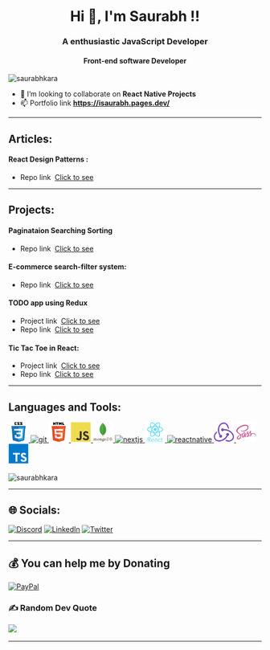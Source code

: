 <h1 align="center">Hi 👋, I'm Saurabh !!</h1>
<h3 align="center">A enthusiastic JavaScript Developer</h3>
<h4 align="center">Front-end software Developer</h4>

<p align="left"> <img src="https://komarev.com/ghpvc/?username=saurabhkara&label=Profile%20views&color=0e75b6&style=flat" alt="saurabhkara" /> </p>

- 👯 I’m looking to collaborate on **React Native Projects**
- 📫 Portfolio link  **https://isaurabh.pages.dev/**
---
<h2 align="left">Articles:</h>


<h4>React Design Patterns : </h4>

- Repo link &nbsp;<a href="https://github.com/saurabhkara/React-Design-Pattern">Click to see</a>

--- 

<h2 align="left">Projects:</h2>

<h4>Paginataion Searching Sorting</h4>

- Repo link &nbsp;<a href="https://github.com/saurabhkara/Pagination-practice">Click to see</a>

<h4>E-commerce search-filter system: </h4>

- Repo link &nbsp;<a href="https://github.com/saurabhkara/Ecommerce-Search-Filter-System">Click to see</a>

<h4>TODO app using Redux</h4>

- Project link &nbsp;<a href="https://todo-app-redux.pages.dev/">Click to see</a>
- Repo link &nbsp;<a href="https://github.com/saurabhkara/Redux-Practice">Click to see</a>

<h4>Tic Tac Toe in React: </h4>

- Project link &nbsp;<a href="https://tic-tac-toe-react-cck.pages.dev/">Click to see</a>
- Repo link &nbsp;<a href="https://github.com/saurabhkara/Tic-Tac-Toe-React">Click to see</a>

***


<h2 align="left">Languages and Tools:</h2>
<p align="left"> <a href="https://www.w3schools.com/css/" target="_blank" rel="noreferrer"> <img src="https://raw.githubusercontent.com/devicons/devicon/master/icons/css3/css3-original-wordmark.svg" alt="css3" width="40" height="40"/> </a> <a href="https://git-scm.com/" target="_blank" rel="noreferrer"> <img src="https://www.vectorlogo.zone/logos/git-scm/git-scm-icon.svg" alt="git" width="40" height="40"/> </a> <a href="https://www.w3.org/html/" target="_blank" rel="noreferrer"> <img src="https://raw.githubusercontent.com/devicons/devicon/master/icons/html5/html5-original-wordmark.svg" alt="html5" width="40" height="40"/> </a> <a href="https://developer.mozilla.org/en-US/docs/Web/JavaScript" target="_blank" rel="noreferrer"> <img src="https://raw.githubusercontent.com/devicons/devicon/master/icons/javascript/javascript-original.svg" alt="javascript" width="40" height="40"/> </a> <a href="https://www.mongodb.com/" target="_blank" rel="noreferrer"> <img src="https://raw.githubusercontent.com/devicons/devicon/master/icons/mongodb/mongodb-original-wordmark.svg" alt="mongodb" width="40" height="40"/> </a> <a href="https://nextjs.org/" target="_blank" rel="noreferrer"> <img src="https://cdn.worldvectorlogo.com/logos/nextjs-2.svg" alt="nextjs" width="40" height="40"/> </a> <a href="https://reactjs.org/" target="_blank" rel="noreferrer"> <img src="https://raw.githubusercontent.com/devicons/devicon/master/icons/react/react-original-wordmark.svg" alt="react" width="40" height="40"/> </a> <a href="https://reactnative.dev/" target="_blank" rel="noreferrer"> <img src="https://reactnative.dev/img/header_logo.svg" alt="reactnative" width="40" height="40"/> </a> <a href="https://redux.js.org" target="_blank" rel="noreferrer"> <img src="https://raw.githubusercontent.com/devicons/devicon/master/icons/redux/redux-original.svg" alt="redux" width="40" height="40"/> </a> <a href="https://sass-lang.com" target="_blank" rel="noreferrer"> <img src="https://raw.githubusercontent.com/devicons/devicon/master/icons/sass/sass-original.svg" alt="sass" width="40" height="40"/> </a> <a href="https://www.typescriptlang.org/" target="_blank" rel="noreferrer"> <img src="https://raw.githubusercontent.com/devicons/devicon/master/icons/typescript/typescript-original.svg" alt="typescript" width="40" height="40"/> </a> </p>

<p><img align="center" src="https://github-readme-stats.vercel.app/api/top-langs?username=saurabhkara&show_icons=true&locale=en&layout=compact" alt="saurabhkara" /></p>

---
## 🌐 Socials:
[![Discord](https://img.shields.io/badge/Discord-%237289DA.svg?logo=discord&logoColor=white)](https://discord.gg/http://discordapp.com/users/1061982322490101800) [![LinkedIn](https://img.shields.io/badge/LinkedIn-%230077B5.svg?logo=linkedin&logoColor=white)](https://linkedin.com/in/saurabhkumar802/) [![Twitter](https://img.shields.io/badge/Twitter-%231DA1F2.svg?logo=Twitter&logoColor=white)](https://twitter.com/i____saurabh) 

---
<!-- <h3 align="left">Connect with me:</h3> -->
<p align="left">
</p>

 ## 💰 You can help me by Donating
  [![PayPal](https://img.shields.io/badge/PayPal-00457C?style=for-the-badge&logo=paypal&logoColor=white)](https://paypal.me/ipay2saurabh) 


### ✍️ Random Dev Quote
![](https://quotes-github-readme.vercel.app/api?type=horizontal&theme=radical)

---







<!---
saurabhkara/saurabhkara is a ✨ special ✨ repository because its `README.md` (this file) appears on your GitHub profile.
You can click the Preview link to take a look at your changes.
--->

